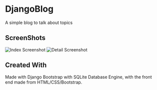 # DjangoBlog
A simple blog to talk about topics

## ScreenShots

![Index Screenshot](https://i.imgur.com/Z2Y2SyC.png "Index Screenshot")
![Detail Screenshot](https://i.imgur.com/X9Gp5vL.png "Detail Screenshot")

## Created With
Made with Django Bootstrap with SQLite Database Engine, with the front end made from HTML/CSS/Bootstrap.
